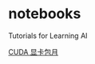 # notebooks

Tutorials for Learning AI

[CUDA 显卡包月](https://item.taobao.com/item.htm?ft=t&id=802316649776)
